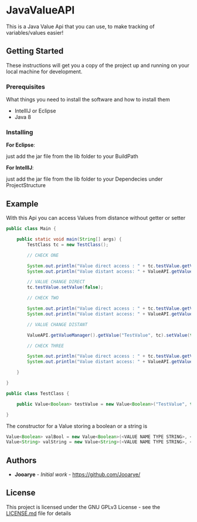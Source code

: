 # JavaValueAPI


This is a Java Value Api that you can use, to make tracking of variables/values easier!

## Getting Started

These instructions will get you a copy of the project up and running on your local machine for development.

### Prerequisites

What things you need to install the software and how to install them

* IntellIJ or Eclipse
* Java 8

### Installing

**For Eclipse**:

just add the jar file from the lib folder to your BuildPath

**For IntellIJ**:

just add the jar file from the lib folder to your Dependecies under ProjectStructure

## Example

With this Api you can access Values from distance without getter or setter

```java
public class Main {

	public static void main(String[] args) {
		TestClass tc = new TestClass();

		// CHECK ONE

		System.out.println("Value direct access : " + tc.testValue.getValue()); // Should return true
		System.out.println("Value distant access: " + ValueAPI.getValueManager().getValue("TestValue", tc).getValue()); // Should also return true

		// VALUE CHANGE DIRECT
		tc.testValue.setValue(false);

		// CHECK TWO

		System.out.println("Value direct access : " + tc.testValue.getValue()); // Should return false
		System.out.println("Value distant access: " + ValueAPI.getValueManager().getValue("TestValue", tc).getValue()); // Should also return false

		// VALUE CHANGE DISTANT

		ValueAPI.getValueManager().getValue("TestValue", tc).setValue(true);

		// CHECK THREE

		System.out.println("Value direct access : " + tc.testValue.getValue()); // Should again return true
		System.out.println("Value distant access: " + ValueAPI.getValueManager().getValue("TestValue", tc).getValue()); // Should also return true

	}

}

```

```java
public class TestClass {

	public Value<Boolean> testValue = new Value<Boolean>("TestValue", this, true);

}
```

The constructor for a Value storing a boolean or a string is

```java
Value<Boolean> valBool = new Value<Boolean>(<VALUE NAME TYPE STRING>, <VALUE PARENT>, <VALUE TYPE BOOLEAN>);
Value<String> valString = new Value<String>(<VALUE NAME TYPE STRING>, <VALUE PARENT>, <VALUE TYPE STRING>);
```

## Authors

* **Jooarye** - *Initial work* - https://github.com/Jooarye/

## License

This project is licensed under the GNU GPLv3 License - see the [LICENSE.md](LICENSE.md) file for details